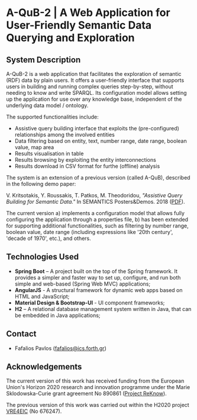 # A-QuB-2 | A Web Application for User-Friendly Semantic Data Querying and Exploration

## System Description ##

A-QuB-2 is a web application that facilitates the exploration of semantic (RDF) data by plain users. It offers a user-friendly interface that supports users in building and running complex queries step-by-step, without needing to know and write SPARQL. Its configuration model allows setting up the application for use over any knowledge base, independent of the underlying data model / ontology. 

The supported functionalities include:
* Assistive query building interface that exploits the (pre-configured) relationships among the involved entities
* Data filtering based on entity, text, number range, date range, boolean value, map area 
* Results visualisation in table
* Results browsing by exploiting the entity interconnections
* Results download in CSV format for furthe (offline) analysis

The system is an extension of a previous version (called A-QuB), described in the following demo paper:

V. Kritsotakis, Y. Roussakis, T. Patkos, M. Theodoridou, *"Assistive Query Building for Semantic Data."* In SEMANTICS Posters&Demos. 2018 ([PDF](https://ceur-ws.org/Vol-2198/paper_107.pdf)).

The current version a) implements a configuration model that allows fully configuring the application through a properties file, b) has been extended for supporting additional functionalities, such as filtering  by number range, boolean value, date range (including expressions like '20th century', 'decade of 1970', etc.), and others.

## Technologies Used

- **Spring Boot** – A project built on the top of the Spring framework. It provides a simpler and faster way to set up, configure, and run both simple and web-based (Spring Web MVC) applications;
- **AngularJS** - A structural framework for dynamic web apps based on HTML and JavaScript;
- **Material Design & Bootstrap-UI** - UI component frameworks;
- **H2** – A relational database management system written in Java, that can be embedded in Java applications;

## Contact ##

- Fafalios Pavlos (<fafalios@ics.forth.gr>)


## Acknowledgements ##

The current version of this work has received funding from the European Union's Horizon 2020 research and innovation programme under the Marie Sklodowska-Curie grant agreement No 890861 ([Project ReKnow](https://reknow.ics.forth.gr/)).

The previous version of this work was carried out within the H2020 project [VRE4EIC](https://cordis.europa.eu/project/id/676247) (No 676247). 
